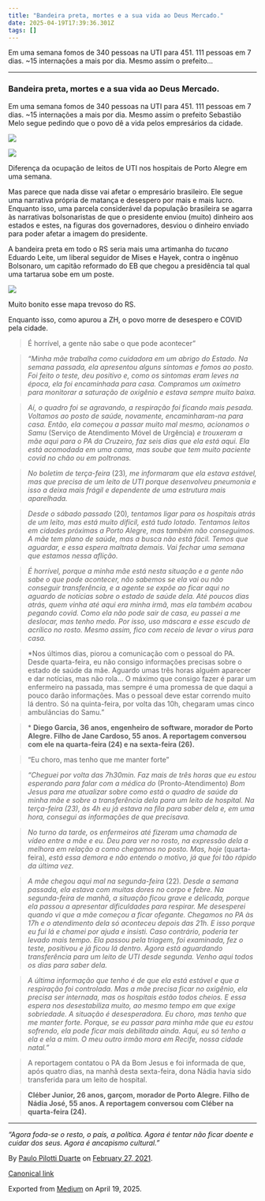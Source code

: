 ```yaml
---
title: "Bandeira preta, mortes e a sua vida ao Deus Mercado."
date: 2025-04-19T17:39:36.301Z
tags: []
---
```


Em uma semana fomos de 340 pessoas na UTI para 451. 111 pessoas em 7 dias. ~15 internações a mais por dia. Mesmo assim o prefeito…

* * *

### Bandeira preta, mortes e a sua vida ao Deus Mercado.

Em uma semana fomos de 340 pessoas na UTI para 451. 111 pessoas em 7 dias. ~15 internações a mais por dia. Mesmo assim o prefeito Sebastião Melo segue pedindo que o povo dê a vida pelos empresários da cidade.

![](https://cdn-images-1.medium.com/max/600/1*EJ9mqPc3cG8smqgSbARD5w.png)

![](https://cdn-images-1.medium.com/max/600/1*ekbRRqu-HcMypEXXOY4sgw.png)

Diferença da ocupação de leitos de UTI nos hospitais de Porto Alegre em uma semana.

Mas parece que nada disse vai afetar o empresário brasileiro. Ele segue uma narrativa própria de matança e desespero por mais e mais lucro. Enquanto isso, uma parcela considerável da população brasileira se agarra às narrativas bolsonaristas de que o presidente enviou (muito) dinheiro aos estados e estes, na figuras dos governadores, desviou o dinheiro enviado para poder afetar a imagem do presidente.

A bandeira preta em todo o RS seria mais uma artimanha do _tucano_ Eduardo Leite, um liberal seguidor de Mises e Hayek, contra o ingênuo Bolsonaro, um capitão reformado do EB que chegou a presidência tal qual uma tartarua sobe em um poste.

![](https://cdn-images-1.medium.com/max/800/1*LSiirFpQF0JQxmg6ZaQpYg.jpeg)

Muito bonito esse mapa trevoso do RS.

Enquanto isso, como apurou a ZH, o povo morre de desespero e COVID pela cidade.

> É horrível, a gente não sabe o que pode acontecer”

> _“Minha mãe trabalha como cuidadora em um abrigo do Estado. Na semana passada, ela apresentou alguns sintomas e fomos ao posto. Foi feito o teste, deu positivo e, como os sintomas eram leves na época, ela foi encaminhada para casa. Compramos um oxímetro para monitorar a saturação de oxigênio e estava sempre muito baixa._

> _Aí, o quadro foi se agravando, a respiração foi ficando mais pesada. Voltamos ao posto de saúde, novamente, encaminharam-na para casa. Então, ela começou a passar muito mal mesmo, acionamos o Samu_ (Serviço de Atendimento Móvel de Urgência) _e trouxeram a mãe aqui para o PA da Cruzeiro, faz seis dias que ela está aqui. Ela está acomodada em uma cama, mas soube que tem muito paciente covid no chão ou em poltronas._

> _No boletim de terça-feira_ (23)_, me informaram que ela estava estável, mas que precisa de um leito de UTI porque desenvolveu pneumonia e isso a deixa mais frágil e dependente de uma estrutura mais aparelhada._

> _Desde o sábado passado_ (20)_, tentamos ligar para os hospitais atrás de um leito, mas está muito difícil, está tudo lotado. Tentamos leitos em cidades próximas a Porto Alegre, mas também não conseguimos. A mãe tem plano de saúde, mas a busca não está fácil. Temos que aguardar, e essa espera maltrata demais. Vai fechar uma semana que estamos nessa aflição._

> _É horrível, porque a minha mãe está nesta situação e a gente não sabe o que pode acontecer, não sabemos se ela vai ou não conseguir transferência, e a agente se expõe ao ficar aqui no aguardo de notícias sobre o estado de saúde dela. Até poucos dias atrás, quem vinha até aqui era minha irmã, mas ela também acabou pegando covid. Como ela não pode sair de casa, eu passei a me deslocar, mas tenho medo. Por isso, uso máscara e esse escudo de acrílico no rosto. Mesmo assim, fico com receio de levar o vírus para casa._

> \*Nos últimos dias, piorou a comunicação com o pessoal do PA. Desde quarta-feira, eu não consigo informações precisas sobre o estado de saúde da mãe. Aguardo umas três horas alguém aparecer e dar notícias, mas não rola… O máximo que consigo fazer é parar um enfermeiro na passada, mas sempre é uma promessa de que daqui a pouco darão informações. Mas o pessoal deve estar correndo muito lá dentro. Só na quinta-feira, por volta das 10h, chegaram umas cinco ambulâncias do Samu.”

> \* **Diego Garcia, 36 anos, engenheiro de software, morador de Porto Alegre. Filho de Jane Cardoso, 55 anos. A reportagem conversou com ele na quarta-feira (24) e na sexta-feira (26).**

> “Eu choro, mas tenho que me manter forte”

> _“Cheguei por volta das 7h30min. Faz mais de três horas que eu estou esperando para falar com a médica do_ (Pronto-Atendimento) _Bom Jesus para me atualizar sobre como está o quadro de saúde da minha mãe e sobre a transferência dela para um leito de hospital. Na terça-feira (23), às 4h eu já estava na fila para saber dela e, em uma hora, consegui as informações de que precisava._

> _No turno da tarde, os enfermeiros até fizeram uma chamada de vídeo entre a mãe e eu. Deu para ver no rosto, na expressão dela a melhora em relação a como chegamos no posto. Mas, hoje_ (quarta-feira)_, está essa demora e não entendo o motivo, já que foi tão rápido da última vez._

> _A mãe chegou aqui mal na segunda-feira_ (22)_. Desde a semana passada, ela estava com muitas dores no corpo e febre. Na segunda-feira de manhã, a situação ficou grave e delicada, porque ela passou a apresentar dificuldades para respirar. Me desesperei quando vi que a mãe começou a ficar ofegante. Chegamos no PA às 17h e o atendimento dela só aconteceu depois das 21h. E isso porque eu fui lá e chamei por ajuda e insisti. Caso contrário, poderia ter levado mais tempo._ _Ela passou pela triagem, foi examinada, fez o teste, positivou e já ficou lá dentro. Agora está aguardando transferência para um leito de UTI desde segunda. Venho aqui todos os dias para saber dela._

> _A última informação que tenho é de que ela está estável e que a respiração foi controlada. Mas a mãe precisa ficar no oxigênio, ela precisa ser internada, mas os hospitais estão todos cheios. E essa espera nos desestabiliza muito, ao mesmo tempo em que exige sobriedade. A situação é desesperadora. Eu choro, mas tenho que me manter forte. Porque, se eu passar para minha mãe que eu estou sofrendo, ela pode ficar mais debilitada ainda. Aqui, eu só tenho a ela e ela a mim. O meu outro irmão mora em Recife, nossa cidade natal.”_

> A reportagem contatou o PA da Bom Jesus e foi informada de que, após quatro dias, na manhã desta sexta-feira, dona Nádia havia sido transferida para um leito de hospital.

> **Cléber Junior, 26 anos, garçom, morador de Porto Alegre. Filho de Nádia José, 55 anos. A reportagem conversou com Cléber na quarta-feira (24).**

* * *

_“Agora foda-se o resto, o país, a política. Agora é tentar não ficar doente e cuidar dos seus. Agora é ancapismo cultural.”_

By [Paulo Pilotti Duarte](https://medium.com/@paulopilotti) on [February 27, 2021](https://medium.com/p/71b738a58210).

[Canonical link](https://medium.com/@paulopilotti/bandeira-preta-mortes-e-a-sua-vida-ao-deus-mercado-71b738a58210)

Exported from [Medium](https://medium.com) on April 19, 2025.